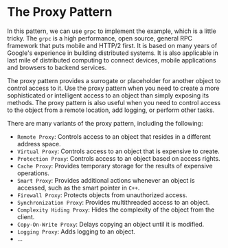 # The Proxy Pattern
In this pattern, we can use `grpc` to implement the example, which is a little tricky. The `grpc`
is a high performance, open source, general RPC framework that puts mobile and HTTP/2 first. It is
based on many years of Google's experience in building distributed systems. It is also applicable
in last mile of distributed computing to connect devices, mobile applications and browsers to
backend services.

The proxy pattern provides a surrogate or placeholder for another object to control access to it.
Use the proxy pattern when you need to create a more sophisticated or intelligent access to an
object than simply exposing its methods. The proxy pattern is also useful when you need to control
access to the object from a remote location, add logging, or perform other tasks.

There are many variants of the proxy pattern, including the following:
* `Remote Proxy`: Controls access to an object that resides in a different address space.
* `Virtual Proxy`: Controls access to an object that is expensive to create.
* `Protection Proxy`: Controls access to an object based on access rights.
* `Cache Proxy`: Provides temporary storage for the results of expensive operations.
* `Smart Proxy`: Provides additional actions whenever an object is accessed, such as the smart
pointer in `C++`.
* `Firewall Proxy`: Protects objects from unauthorized access.
* `Synchronization Proxy`: Provides multithreaded access to an object.
* `Complexity Hiding Proxy`: Hides the complexity of the object from the client.
* `Copy-On-Write Proxy`: Delays copying an object until it is modified.
* `Logging Proxy`: Adds logging to an object.
* ...
